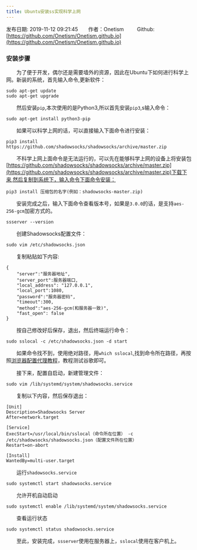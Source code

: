 ```yaml
---
title: Ubuntu安装ss实现科学上网
---
```

发布日期: 2019-11-12 09:21:45&emsp;&emsp;作者：Onetism &emsp;&emsp; Github:[https://github.com/Onetism/Onetism.github.io](https://github.com/Onetism/Onetism.github.io)

### 安装步骤
&emsp;&emsp;为了便于开发，偶尔还是需要墙外的资源，因此在Ubuntu下如何进行科学上网。新装的系统，首先输入命令,更新软件：

    sudo apt-get update
	sudo apt-get upgrade

&emsp;&emsp;然后安装`pip`,本次使用的是Python3,所以首先安装`pip3`,s输入命令：

    sudo apt-get install python3-pip


&emsp;&emsp;如果可以科学上网的话，可以直接输入下面命令进行安装：

    pip3 install https://github.com/shadowsocks/shadowsocks/archive/master.zip


&emsp;&emsp;不科学上网上面命令是无法运行的，可以先在能够科学上网的设备上将安装包[https://github.com/shadowsocks/shadowsocks/archive/master.zip](https://github.com/shadowsocks/shadowsocks/archive/master.zip)下载下来,然后复制到系统下，输入命令下面命令安装：

    pip3 install 压缩包的名字(例如：shadowsocks-master.zip)

&emsp;&emsp;安装完成之后，输入下面命令查看版本号，如果是`3.0.0`的话，是支持`aes-256-gcm`加密方式的。

    ssserver --version

&emsp;&emsp;创建Shadowsocks配置文件：

    sudo vim /etc/shadowsocks.json

&emsp;&emsp;复制粘贴如下内容:

    {
	    "server":"服务器地址",
	    "server_port":服务器端口,
	    "local_address": "127.0.0.1",
	    "local_port":1080,
	    "password":"服务器密码",
	    "timeout":300,
	    "method":"aes-256-gcm(和服务器一致)",
	    "fast_open": false
    }

&emsp;&emsp;按自己修改好后保存，退出，然后终端运行命令：

    sudo sslocal -c /etc/shadowsocks.json -d start

&emsp;&emsp;如果命令找不到，使用绝对路径，用`which sslocal`,找到命令所在路径，再按照[浏览器配置代理教程](https://proxy-switchyomega.com/settings/)，教程测试谷歌即可。

&emsp;&emsp;接下来，配置自启动，新建管理文件：

    sudo vim /lib/systemd/system/shadowsocks.service

&emsp;&emsp;复制以下内容，然后保存退出：

	[Unit]
	Description=Shadowsocks Server
	After=network.target
	
	[Service]
	ExecStart=/usr/local/bin/sslocal（命令所在位置） -c /etc/shadowsocks/shadowsocks.json（配置文件所在位置）
	Restart=on-abort

	[Install]
	WantedBy=multi-user.target

&emsp;&emsp;运行`shadowsocks.service`

    sudo systemctl start shadowsocks.service

&emsp;&emsp;允许开机自动启动

    sudo systemctl enable /lib/systemd/system/shadowsocks.service

&emsp;&emsp;查看运行状态

    sudo systemctl status shadowsocks.service

&emsp;&emsp;至此，安装完成，`ssserver`使用在服务器上，`sslocal`使用在客户机上。